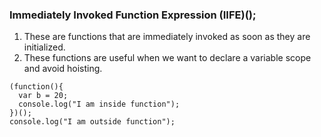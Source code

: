 ### Immediately Invoked Function Expression (IIFE)();
1. These are functions that are immediately invoked as soon as they are initialized.
2. These functions are useful when we want to declare a variable scope and avoid hoisting.
```
(function(){
  var b = 20;
  console.log("I am inside function");
})();
console.log("I am outside function");
```
